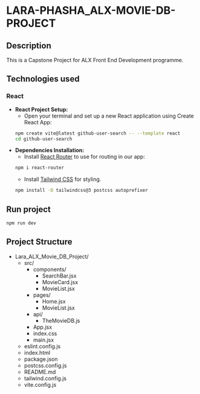 # LARA-PHASHA_ALX-MOVIE-DB-PROJECT

## Description
This is a Capstone Project for ALX Front End Development programme.

## Technologies used

### React
* __React Project Setup:__
  - Open your terminal and set up a new React application using Create React App:
  ```bash
  npm create vite@latest github-user-search -- --template react
  cd github-user-search
  ```
* __Dependencies Installation:__
  - Install [React Router](https://reactrouter.com/start/declarative/installation) to use for routing in our app:
  ```bash
  npm i react-router
  ```
  - Install [Tailwind CSS](https://v3.tailwindcss.com/docs/guides/vite) for styling.
  ```bash
  npm install -D tailwindcss@3 postcss autoprefixer
  ```

## Run project
  ```bash
  npm run dev
  ```

## Project Structure
* Lara_ALX_Movie_DB_Project/
  - src/
    - components/
      - SearchBar.jsx
      - MovieCard.jsx
      - MovieList.jsx
    - pages/
      - Home.jsx
      - MovieList.jsx
    - api/
      - TheMovieDB.js
    - App.jsx
    - index.css
    - main.jsx
  - eslint.config.js
  - index.html
  - package.json
  - postcss.config.js
  - README.md
  - tailwind.config.js
  - vite.config.js
